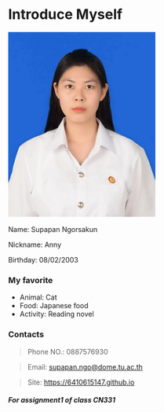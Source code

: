 # __Introduce Myself__

![<img src="รูปนศ.jpg" alt="image" width="300" height="376">](รูปนศ.jpg)

Name: Supapan Ngorsakun

Nickname: Anny

Birthday: 08/02/2003

### My favorite
- Animal: Cat
- Food: Japanese food
- Activity: Reading novel

### Contacts
> Phone NO.: 0887576930

> Email: supapan.ngo@dome.tu.ac.th

> Site: <https://6410615147.github.io>


##### *For assignment1 of class CN331*